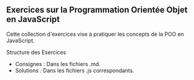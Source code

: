 ## Exercices sur la Programmation Orientée Objet en JavaScript

Cette collection d'exercices vise à pratiquer les concepts de la POO en JavaScript.

Structure des Exercices

- Consignes : Dans les fichiers .md.
- Solutions : Dans les fichiers .js correspondants.
